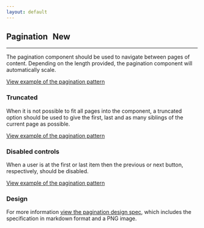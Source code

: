 ```yaml
---
layout: default
---
```


## Pagination <span class="p-label--new" style="margin-left: 0.5rem;">New</span>

<hr>

The pagination component should be used to navigate between pages of content. Depending on the length provided, the pagination component will automatically scale.

<a href="/examples/patterns/pagination/pagination"
    class="js-example">
View example of the pagination pattern
</a>

### Truncated

When it is not possible to fit all pages into the component, a truncated option should be used to give the first, last and as many siblings of the current page as possible.

<a href="/examples/patterns/pagination/pagination-truncated"
    class="js-example">
View example of the pagination pattern
</a>

### Disabled controls

When a user is at the first or last item then the previous or next button, respectively, should be disabled.

<a href="/examples/patterns/pagination/pagination-disabled"
    class="js-example">
View example of the pagination pattern
</a>

### Design

For more information [view the pagination design spec](https://github.com/ubuntudesign/vanilla-design/tree/master/Pagination), which includes the specification in markdown format and a PNG image.
